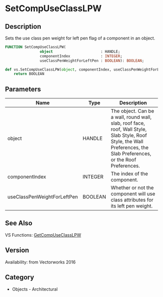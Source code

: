 # SetCompUseClassLPW

## Description
Sets the use class pen weight for left pen flag of a component in an object.

```pascal
FUNCTION SetCompUseClassLPW(
				object                      : HANDLE;
				componentIndex              : INTEGER;
				useClassPenWeightForLeftPen : BOOLEAN): BOOLEAN;
```

```python
def vs.SetCompUseClassLPW(object, componentIndex, useClassPenWeightForLeftPen):
    return BOOLEAN
```

## Parameters
|Name|Type|Description|
|---|---|---|
|object|HANDLE|The object. Can be a wall, round wall, slab, roof face, roof, Wall Style, Slab Style, Roof Style, the Wall Preferences, the Slab Preferences, or the Roof Preferences.|
|componentIndex|INTEGER|The index of the component.|
|useClassPenWeightForLeftPen|BOOLEAN|Whether or not the component will use class attributes for its left pen weight.|

## See Also
VS Functions:
[GetCompUseClassLPW](GetCompUseClassLPW.md)

## Version
Availability: from Vectorworks 2016

## Category
* Objects - Architectural

